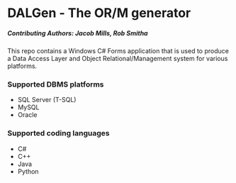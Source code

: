 # DALGen - The OR/M generator
##### Contributing Authors: Jacob Mills, Rob Smitha

This repo contains a Windows C# Forms application that is used to produce a Data Access Layer and Object Relational/Management system for various platforms.

### Supported DBMS platforms
* SQL Server (T-SQL)
* MySQL
* Oracle

### Supported coding languages
* C#
* C++
* Java
* Python
